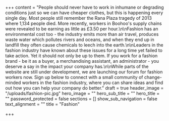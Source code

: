 +++
content = "People should never have to work in inhumane or degrading conditions just so we can have cheaper clothes, but this is happening every single day. Most people still remember the Rana Plaza tragedy of 2013 where 1,134 people died. More recently, workers in Boohoo's supply chains were revealed to be earning as little as £3.50 per hour.\n\nFashion has an environmental cost too - the industry emits more than air travel, produces waste water which pollutes rivers and oceans, and when they end up in landfill they often cause chemicals to leech into the earth.\n\nLeaders in the fashion industry have known about these issues for a long time yet failed to take action. Yet it should not only be up to them. If you work for a fashion brand - be it as a buyer, a merchandising assistant, an administrator - you deserve a say in the impact your company has.\n\nWhile parts of the website are still under development, we are launching our forum for fashion workers now. Sign up below to connect with a small community of change-minded workers in the fashion industry, where you can share ideas and find out how you can help your company do better."
draft = true
header_image = "/uploads/fashion-pic.jpg"
hero_image = ""
hero_sub_title = ""
hero_title = ""
password_protected = false
sections = []
show_sub_navigation = false
text_alignment = ""
title = "Fashion"

+++

